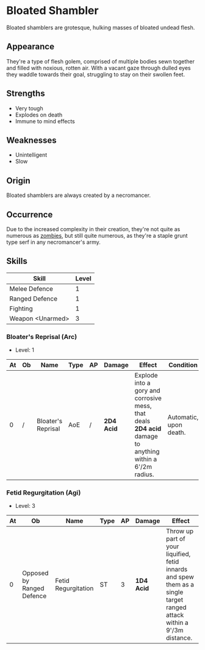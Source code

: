 # Bloated Shambler
Bloated shamblers are grotesque, hulking masses of bloated undead flesh. 

## Appearance
They're a type of flesh golem, comprised of multiple bodies sewn together and filled with noxious, rotten air. With a vacant gaze through dulled eyes they waddle towards their goal, struggling to stay on their swollen feet. 

## Strengths
* Very tough
* Explodes on death
* Immune to mind effects

## Weaknesses
* Unintelligent
* Slow

## Origin
Bloated shamblers are always created by a necromancer. 

## Occurrence
Due to the increased complexity in their creation, they're not quite as numerous as [zombies](zombie), but still quite numerous, as they're a staple grunt type serf in any necromancer's army. 

## Skills
| Skill                    | Level | 
| ------------------------ | ----- | 
| Melee Defence            | 1     | 
| Ranged Defence           | 1     | 
| Fighting                 | 1     | 
| Weapon \<Unarmed\>       | 3     | 

### Bloater's Reprisal (Arc)
* Level: 1

| At | **Ob**    | Name                    | Type | AP | Damage | Effect | Condition |
| -- | --------- | ----------------------- | ---- | -- | ------ | ------ | --------- |
| 0  | /         | Bloater's Reprisal | AoE | / | **2D4** **Acid** | Explode into a gory and corrosive mess, that deals **2D4** **acid** damage to anything within a 6'/2m radius. | Automatic, upon death. |

### Fetid Regurgitation (Agi)
* Level: 3

| At | **Ob**    | Name                    | Type | AP | Damage                | Effect |
| -- | --------- | ----------------------- | ---- | -- | --------------------- | ------ |
| 0  | Opposed by Ranged Defence | Fetid Regurgitation | ST | 3 | **1D4** **Acid**  | Throw up part of your liquified, fetid innards and spew them as a single target ranged attack within a 9'/3m distance. |
